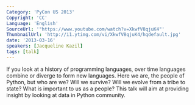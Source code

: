 ```yaml
---
Category: 'PyCon US 2013'
Copyright: 'CC'
Language: 'English'
SourceUrl: '"https://www.youtube.com/watch?v=XkwfV8qjuK4"'
ThumbnailUrl: 'http://i1.ytimg.com/vi/XkwfV8qjuK4/hqdefault.jpg'
date: '2013-03-16'
speakers: [Jacqueline Kazil]
tags: [talk]
---
```

If you look at a history of programming languages, over time languages combine or diverge to form new languages. Here we are, the people of Python, but who are we? Will we survive? Will we evolve from a tribe to state? What is important to us as a people? This talk will aim at providing insight by looking at data in Python community.